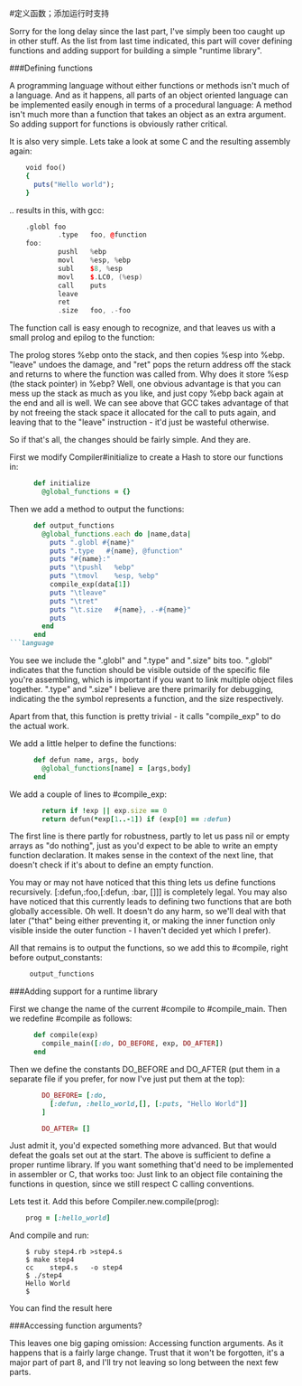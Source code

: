#定义函数；添加运行时支持

Sorry for the long delay since the last part, I've simply been too caught up in other stuff. As the list from last time indicated, this part will cover defining functions and adding support for building a simple "runtime library".

###Defining functions

A programming language without either functions or methods isn't much of a language. And as it happens, all parts of an object oriented language can be implemented easily enough in terms of a procedural language: A method isn't much more than a function that takes an object as an extra argument. So adding support for functions is obviously rather critical.

It is also very simple. Lets take a look at some C and the resulting assembly again:
```ruby
    void foo()
    {
      puts("Hello world");
    }
```
.. results in this, with gcc:
```cpp
    .globl foo
            .type   foo, @function
    foo:
            pushl   %ebp
            movl    %esp, %ebp
            subl    $8, %esp
            movl    $.LC0, (%esp)
            call    puts
            leave
            ret
            .size   foo, .-foo
```
The function call is easy enough to recognize, and that leaves us with a small prolog and epilog to the function:

The prolog stores %ebp onto the stack, and then copies %esp into %ebp. "leave" undoes the damage, and "ret" pops the return address off the stack and returns to where the function was called from. Why does it store %esp (the stack pointer) in %ebp? Well, one obvious advantage is that you can mess up the stack as much as you like, and just copy %ebp back again at the end and all is well. We can see above that GCC takes advantage of that by not freeing the stack space it allocated for the call to puts again, and leaving that to the "leave" instruction - it'd just be wasteful otherwise.

So if that's all, the changes should be fairly simple. And they are.

First we modify Compiler#initialize to create a Hash to store our functions in:
```ruby
      def initialize
        @global_functions = {}
```
Then we add a method to output the functions:
```ruby
      def output_functions
        @global_functions.each do |name,data|
          puts ".globl #{name}"
          puts ".type   #{name}, @function"
          puts "#{name}:"
          puts "\tpushl   %ebp"
          puts "\tmovl    %esp, %ebp"
          compile_exp(data[1])
          puts "\tleave"
          puts "\tret"
          puts "\t.size   #{name}, .-#{name}"
          puts
        end
      end
```language
```
You see we include the ".globl" and ".type" and ".size" bits too. ".globl" indicates that the function should be visible outside of the specific file you're assembling, which is important if you want to link multiple object files together. ".type" and ".size" I believe are there primarily for debugging, indicating the the symbol represents a function, and the size respectively.

Apart from that, this function is pretty trivial - it calls "compile_exp" to do the actual work.

We add a little helper to define the functions:
```ruby
      def defun name, args, body
        @global_functions[name] = [args,body]
      end
```
We add a couple of lines to #compile_exp:
```ruby
        return if !exp || exp.size == 0
        return defun(*exp[1..-1]) if (exp[0] == :defun)
```
The first line is there partly for robustness, partly to let us pass nil or empty arrays as "do nothing", just as you'd expect to be able to write an empty function declaration. It makes sense in the context of the next line, that doesn't check if it's about to define an empty function.

You may or may not have noticed that this thing lets us define functions recursively. [:defun,:foo,[:defun, :bar, []]] is completely legal. You may also have noticed that this currently leads to defining two functions that are both globally accessible. Oh well. It doesn't do any harm, so we'll deal with that later ("that" being either preventing it, or making the inner function only visible inside the outer function - I haven't decided yet which I prefer).

All that remains is to output the functions, so we add this to #compile, right before output_constants:
```ruby
     output_functions
```
###Adding support for a runtime library

First we change the name of the current #compile to #compile_main. Then we redefine #compile as follows:
```ruby
      def compile(exp)
        compile_main([:do, DO_BEFORE, exp, DO_AFTER])
      end
```
Then we define the constants DO_BEFORE and DO_AFTER (put them in a separate file if you prefer, for now I've just put them at the top):
```ruby
        DO_BEFORE= [:do,
          [:defun, :hello_world,[], [:puts, "Hello World"]]
        ]

        DO_AFTER= []
```
Just admit it, you'd expected something more advanced. But that would defeat the goals set out at the start. The above is sufficient to define a proper runtime library. If you want something that'd need to be implemented in assembler or C, that works too: Just link to an object file containing the functions in question, since we still respect C calling conventions.

Lets test it. Add this before Compiler.new.compile(prog):
```ruby
    prog = [:hello_world]
```
And compile and run:
```shell
    $ ruby step4.rb >step4.s
    $ make step4
    cc    step4.s   -o step4
    $ ./step4
    Hello World
    $
```
You can find the result here

###Accessing function arguments?

This leaves one big gaping omission: Accessing function arguments. As it happens that is a fairly large change. Trust that it won't be forgotten, it's a major part of part 8, and I'll try not leaving so long between the next few parts.